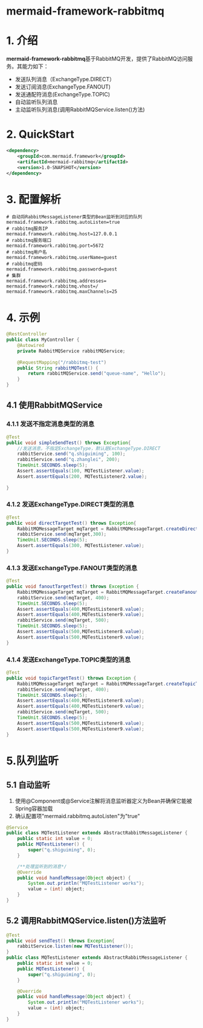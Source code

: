 # mermaid-framework-rabbitmq

# 1. 介绍
**mermaid-framework-rabbitmq**基于RabbitMQ开发，提供了RabbitMQ访问服务。其能力如下：


+ 发送队列消息（ExchangeType.DIRECT）
+ 发送订阅消息(ExchangeType.FANOUT)
+ 发送通配符消息(ExchangeType.TOPIC)
+ 自动监听队列消息
+ 主动监听队列消息(调用RabbitMQService.listen()方法)

# 2. QuickStart
```xml
<dependency>
    <groupId>com.mermaid.framework</groupId>
    <artifactId>mermaid-rabbitmq</artifactId>
    <version>1.0-SNAPSHOT</version>
</dependency>
```

# 3. 配置解析
```text
# 自动将RabbitMessageListener类型的Bean监听到对应的队列
mermaid.framework.rabbitmq.autoListen=true
# rabbitmq服务IP
mermaid.framework.rabbitmq.host=127.0.0.1
# rabbitmq服务端口
mermaid.framework.rabbitmq.port=5672
# rabbitmq用户名
mermaid.framework.rabbitmq.userName=guest
# rabbitmq密码
mermaid.framework.rabbitmq.password=guest
# 集群
mermaid.framework.rabbitmq.addresses=
mermaid.framework.rabbitmq.vhost=/
mermaid.framework.rabbitmq.maxChannels=25
```
# 4. 示例
```java
@RestController
public class MyController {
    @Autowired
    private RabbitMQService rabbitMQService;
    
    @RequestMapping("/rabbitmq-test")
    public String rabbitMQTest() {
        return rabbitMQService.send("queue-name", "Hello");
    }
}

```
## 4.1 使用RabbitMQService
### 4.1.1 发送不指定消息类型的消息

```java
@Test
public void simpleSendTest() throws Exception{
    //发送消息，不指定ExchangeType，默认是ExchangeType.DIRECT
    rabbitService.send("q.shiguiming", 100);
    rabbitService.send("q.zhanglei", 200);
    TimeUnit.SECONDS.sleep(5);
    Assert.assertEquals(100, MQTestListener.value);
    Assert.assertEquals(200, MQTestListener2.value);
    
}
```

### 4.1.2 发送ExchangeType.DIRECT类型的消息

```java
@Test
public void directTargetTest() throws Exception{
    RabbitMQMessageTarget mqTarget = RabbitMQMessageTarget.createDirectTarget("q.shiguiming");
    rabbitService.send(mqTarget,300);
    TimeUnit.SECONDS.sleep(5);
    Assert.assertEquals(300, MQTestListener.value);
}
```

### 4.1.3 发送ExchangeType.FANOUT类型的消息

```java
@Test
public void fanoutTargetTest() throws Exception {
    RabbitMQMessageTarget mqTarget = RabbitMQMessageTarget.createFanoutTarget("q.fanout", new String[]{"q.fanout1","q.fanout2"});
    rabbitService.send(mqTarget, 400);
    TimeUnit.SECONDS.sleep(5);
    Assert.assertEquals(400,MQTestListener8.value);
    Assert.assertEquals(400,MQTestListener9.value);
    rabbitService.send(mqTarget, 500);
    TimeUnit.SECONDS.sleep(5);
    Assert.assertEquals(500,MQTestListener8.value);
    Assert.assertEquals(500,MQTestListener9.value);
}
```

### 4.1.4 发送ExchangeType.TOPIC类型的消息

```java
@Test
public void topicTargetTest() throws Exception {
    RabbitMQMessageTarget mqTarget = RabbitMQMessageTarget.createTopicTarget("q.topic", "q.routingKey", "queue1", "queue2");
    rabbitService.send(mqTarget, 400);
    TimeUnit.SECONDS.sleep(5);
    Assert.assertEquals(400,MQTestListener8.value);
    Assert.assertEquals(400,MQTestListener9.value);
    rabbitService.send(mqTarget, 500);
    TimeUnit.SECONDS.sleep(5);
    Assert.assertEquals(500,MQTestListener8.value);
    Assert.assertEquals(500,MQTestListener9.value);
}
```
# 5.队列监听
## 5.1 自动监听
1. 使用@Component或@Service注解将消息监听器定义为Bean并确保它能被Spring容器加载
2. 确认配置项"mermaid.rabbitmq.autoListen"为"true"

```java
@Service
public class MQTestListener extends AbstractRabbitMessageListener {
    public static int value = 0;
    public MQTestListener() {
        super("q.shiguiming", 0);
    }

    /**处理监听到的消息*/
    @Override
    public void handleMessage(Object object) {
        System.out.println("MQTestListener works");
        value = (int) object;
    }
}
```

## 5.2 调用RabbitMQService.listen()方法监听
```java
@Test
public void sendTest() throws Exception{
    rabbitService.listen(new MQTestListener());
}
public class MQTestListener extends AbstractRabbitMessageListener {
    public static int value = 0;
    public MQTestListener() {
        super("q.shiguiming", 0);
    }

    @Override
    public void handleMessage(Object object) {
        System.out.println("MQTestListener works");
        value = (int) object;
    }
}
```